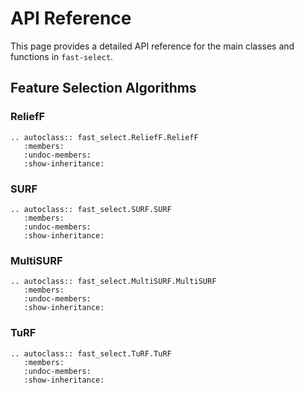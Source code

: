 # API Reference

This page provides a detailed API reference for the main classes and functions in `fast-select`.

## Feature Selection Algorithms

### ReliefF

```{eval-rst}
.. autoclass:: fast_select.ReliefF.ReliefF
   :members:
   :undoc-members:
   :show-inheritance:
```

### SURF

```{eval-rst}
.. autoclass:: fast_select.SURF.SURF
   :members:
   :undoc-members:
   :show-inheritance:
```

### MultiSURF

```{eval-rst}
.. autoclass:: fast_select.MultiSURF.MultiSURF
   :members:
   :undoc-members:
   :show-inheritance:
```

### TuRF

```{eval-rst}
.. autoclass:: fast_select.TuRF.TuRF
   :members:
   :undoc-members:
   :show-inheritance:
```
